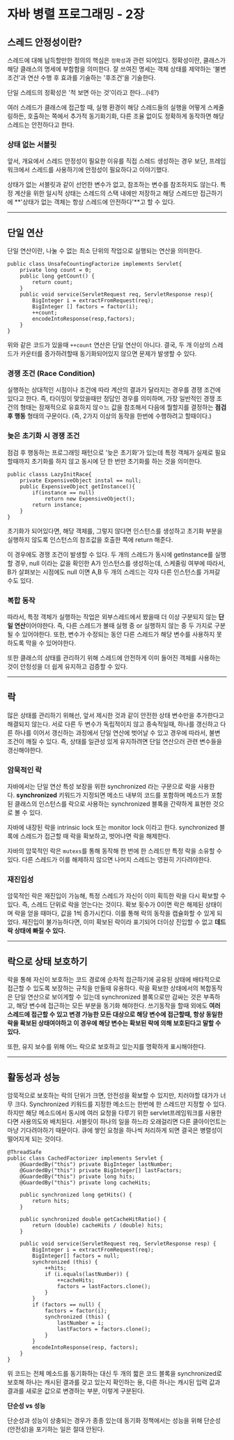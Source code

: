 # 자바 병렬 프로그래밍 - 2장

## **스레드 안정성이란?**

스레드에 대해 납득할만한 정의의 핵심은 `정확성`과 관련 되어있다. 정확성이란, 클래스가 해당 클래스의 명세에 부합함을 의미한다. 잘 쓰여진 명세는 객체 상태를 제약하는 '불변 조건'과 연산 수행 후 효과를 기술하는 '후조건'을 기술한다.

단일 스레드의 정확성은 '척 보면 아는 것'이라고 한다...(네?)

여러 스레드가 클래스에 접근할 때, 실행 환경이 해당 스레드들의 실행을 어떻게 스케줄링하든, 호출하는 쪽에서 추가적 동기화기화, 다른 조율 없이도 정확하게 동작하면 해당 스레드는 안전하다고 한다.

### **상태 없는 서블릿**

앞서, 개요에서 스레드 안정성이 필요한 이유를 직접 스레드 생성하는 경우 보단, 프레임워크에서 스레드를 사용하기에 안정성이 필요하다고 이야기했다.

상태가 없는 서블릿과 같이 선언한 변수가 없고, 참조하는 변수를 참조하지도 않는다. 특정 계산을 위한 일시적 상태는 스레드의 스택 내에만 저장하고 해당 스레드만 접근하기에 **'상태가 없는 객체는 항상 스레드에 안전하다'**고 할 수 있다.

---

## **단일 연산**

단일 연산이란, 나눌 수 없는 최소 단위의 작업으로 실행되는 연산을 의미한다.

```
public class UnsafeCountingFactorize implements Servlet{
    private long count = 0;
    public long getCount() {
        return count;
    }
    public void service(ServletRequest req, ServletResponse resp){
        BigInteger i = extractFromRequest(req);
        BigInteger [] factors = factor(i);
        ++count;
        encodeIntoResponse(resp,factors);
    }
}
```

위와 같은 코드가 있을때 `++count` 연산은 단일 연산이 아니다. 결국, 두 개 이상의 스레드가 카운터를 증가하려할때 동기화되어있지 않으면 문제가 발생할 수 있다.

### **경쟁 조건 (﻿Race Condition)**

실행하는 상대적인 시점이나 조건에 따라 계산의 결과가 달라지는 경우를 경쟁 조건에 있다고 한다. 즉, 타이밍이 맞았을때만 정답인 경우를 의미하며, 가장 일반적인 경쟁 조건의 형태는 잠재적으로 유효하지 않ㅇ느 값을 참조해서 다음에 뭘할지를 결정하는 **점검 후 행동** 형태의 구문이다. (즉, 2가지 이상의 동작을 한번에 수행하려고 할때이다.)

### **늦은 초기화 시 경쟁 조건**

점검 후 행동하는 프로그래밍 패턴으로 '늦은 초기화'가 있는데 특정 객체가 실제로 필요할때까지 초기화를 하지 않고 동시에 단 한 번만 초기화를 하는 것을 의미한다.

```
public classs LazyInitRace{
	private ExpensiveObject instal == null;
    public ExpensiveObject getInstance(){
    	if(instance == null)
        	return new ExpensiveObject();
        return instance;
    }
}
```

초기화가 되어있다면, 해당 객체를, 그렇지 않다면 인스턴스를 생성하고 초기화 부분을 실행하지 않도록 인스턴스의 참조값을 호출한 쪽에 return 해준다.

이 경우에도 경쟁 조건이 발생할 수 있다. 두 개의 스레드가 동시에 getInstance를 실행할 경우, null 이라는 값을 확인한 A가 인스턴스를 생성하는데, 스케줄링 여부에 따라서, B가 살펴보는 시점에도 null 이면 A,B 두 개의 스레드는 각자 다른 인스턴스를 가져갈 수도 있다.

### **복합 동작**

따라서, 특정 객체가 실행하는 작업은 외부스레드에서 봤을때 더 이상 구분되지 않는 **단일 연산**이어야한다. 즉, 다른 스레드가 볼때 실행 중 or 실행하지 않는 중 두 가지로 구분될 수 있어야한다. 또한, 변수가 수정되는 동안 다른 스레드가 해당 변수를 사용하지 못하도록 막을 수 있어야한다.

또한 클래스의 상태를 관리하기 위해 스레드에 안전하게 이미 들어진 객체를 사용하는 것이 안정성을 더 쉽게 유지하고 검증할 수 있다.

---

## **락**

많은 상태를 관리하기 위해선, 앞서 제시한 것과 같이 안전한 상태 변수만을 추가한다고 해결되지 않는다. 서로 다른 두 변수가 독립적이지 않고 종속적일때, 하나를 갱신하고 다른 하나를 이어서 갱신하는 과정에서 단일 연산에 벗어날 수 있고 경우에 따라서, 불변 조건이 깨질 수 있다. 즉, 상태를 일관성 있게 유지하려면 단일 연산으러 관련 변수들을 갱신해야한다.

### 

### **암묵적인 락**

자바에서는 단일 연산 특성 보장을 위한 synchronized 라는 구문으로 락을 사용한다. **synchronized** 키워드가 지정되면 메소드 내부의 코드를 포함하며 메소드가 포함된 클래스의 인스턴스를 락으로 사용하는 synchronized 블록을 간략하게 표현한 것으로 볼 수 있다.

자바에 내장된 락을 intrinsic lock 또는 monitor lock 이라고 한다. synchronized 블록에 스레드가 접근할 때 락을 확보하고, 벗어나면 락을 해제한다.

자바의 암묵적인 락은 `mutexs`를 통해 동작해 한 번에 한 스레드만 특정 락을 소유할 수 있다. 다른 스레드가 이를 해제하지 않으면 나머지 스레드는 영원히 기다려야한다.

### **재진입성**

암묵적인 락은 재진입이 가능해, 특정 스레드가 자신이 이미 획득한 락을 다시 확보할 수 있다. 즉, 스레드 단위로 락을 얻는다는 것이다. 확보 횟수가 0이면 락은 해제된 상태이며 락을 얻을 때마다, 값을 1씩 증가시킨다. 이를 통해 락의 동작을 캡슐화할 수 있게 되었다. 재진입이 불가능하다면, 이미 확보된 락이라 표기되어 더이상 진입할 수 없고 **데드락 상태에 빠질 수 있다.**

---

## **락으로 상태 보호하기**

락을 통해 자신이 보호하는 코드 경로에 순차적 접근하기에 공유된 상태에 배타적으로 접근할 수 있도록 보장하는 규칙을 만들때 유용하다. 락을 확보한 상태에서의 복합동작은 단일 연산으로 보이게할 수 있는데 synchronized 블록으로만 감싸는 것은 부족하고, 해당 변수에 접근하는 모든 부분을 동기화 해야한다. 쓰기동작을 할때 외에도 **여러 스레드에 접근할 수 있고 변경 가능한 모든 대상으로 해당 변수에 접근할때, 항상 동일한 락을 확보된 상태여야하고 이 경우에 해당 변수는 확보된 락에 의해 보호된다고 말할 수 있다.**

또한, 유지 보수를 위해 어느 락으로 보호하고 있는지를 명확하게 표시해야한다.

---

## **활동성과 성능**

암묵적으로 보호하는 락의 단위가 크면, 안전성을 확보할 수 있지만, 치러야할 대가가 너무 크다. Sy﻿nchronized 키워드를 지정한 메소드는 한번에 한 스레드만 지정할 수 있다. 하지만 해당 메소드에서 동시에 여러 요청을 다루기 위한 servlet프레임워크를 사용한다면 사용의도와 배치된다. 서블릿이 하나의 일을 하느라 오래걸리면 다른 클아이언트는 마냥 기다려야하기 때문이다. 큐에 쌓인 요청을 하나씩 처리하게 되면 결국은 병렬성이 떨어지게 되는 것이다.

```
@ThreadSafe
public class CachedFactorizer implements Servlet {
    @GuardedBy("this") private BigInteger lastNumber;
    @GuardedBy("this") private BigInteger[] lastFactors;
    @GuardedBy("this") private long hits;
    @GuardedBy("this") private long cacheHits;

    public synchronized long getHits() {
        return hits;
    }

    public synchronized double getCacheHitRatio() {
        return (double) cacheHits / (double) hits;
    }

    public void service(ServletRequest req, ServletResponse resp) {
        BigInteger i = extractFromRequest(req);
        BigInteger[] factors = null;
        synchronized (this) {
            ++hits;
            if (i.equals(lastNumber)) {
                ++cacheHits;
                factors = lastFactors.clone();
            }
        }
        if (factors == null) {
            factors = factor(i);
            synchronized (this) {
                lastNumber = i;
                lastFactors = factors.clone();
            }
        }
        encodeIntoResponse(resp, factors);
    }
}
```

위 코드는 전체 메소드를 동기화하는 대신 두 개의 짧은 코드 블록을 synchronized로 보호해 하나는 캐시된 결과를 갖고 있는지 확인하는 용, 다른 하나는 캐시된 입력 값과 결과를 새로운 값으로 변경하는 부분, 이렇게 구분된다.

**단순성 vs 성능**

단순성과 성능이 상충되는 경우가 종종 있는데 동기화 정책에서는 성능을 위해 단순성(안전성)을 포기하는 일은 절대 안된다.